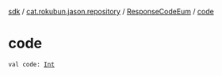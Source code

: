 [sdk](../../index.md) / [cat.rokubun.jason.repository](../index.md) / [ResponseCodeEum](index.md) / [code](./code.md)

# code

`val code: `[`Int`](https://kotlinlang.org/api/latest/jvm/stdlib/kotlin/-int/index.html)